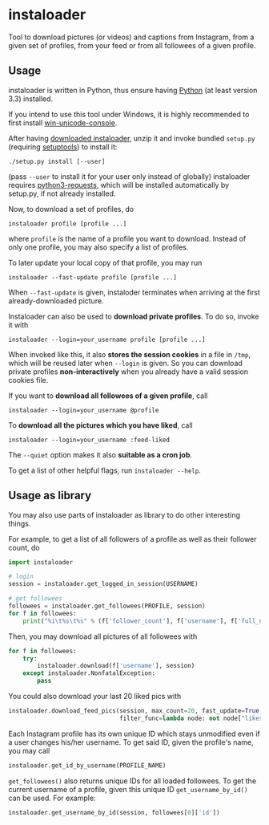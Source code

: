 # instaloader

Tool to download pictures (or videos) and captions from Instagram, from a given set
of profiles, from your feed or from all followees of a given profile.

## Usage

instaloader is written in Python, thus ensure having
[Python](https://www.python.org/) (at least version 3.3) installed.

If you intend to use this tool under Windows, it is highly recommended to first install
[win-unicode-console](https://pypi.python.org/pypi/win_unicode_console).

After having [downloaded instaloader](https://github.com/Thammus/instaloader/releases), unzip it and
invoke bundled `setup.py` (requiring [setuptools](https://pypi.python.org/pypi/setuptools)) to
install it:
```
./setup.py install [--user]
```
(pass `--user` to install it for your user only instead of globally)
instaloader requires [python3-requests](https://pypi.python.org/pypi/requests/), which will be
installed automatically by setup.py, if not already installed.

Now, to download a set of profiles, do
```
instaloader profile [profile ...]
```
where `profile` is the name of a profile you want to download. Instead of only one profile, you may
also specify a list of profiles.

To later update your local copy of that profile, you may run
```
instaloader --fast-update profile [profile ...]
```
When `--fast-update` is given, instaloder terminates when arriving at the first already-downloaded
picture.

Instaloader can also be used to **download private profiles**. To do so, invoke it with
```
instaloader --login=your_username profile [profile ...]
```
When invoked like this, it also **stores the session cookies** in a file in `/tmp`, which will be
reused later when `--login` is given. So you can download private profiles **non-interactively**
when you already have a valid session cookies file.

If you want to **download all followees of a given profile**, call
```
instaloader --login=your_username @profile
```

To **download all the pictures which you have liked**, call
```
instaloader --login=your_username :feed-liked
```

The `--quiet` option makes it also **suitable as a cron job**.

To get a list of other helpful flags, run `instaloader --help`.

## Usage as library

You may also use parts of instaloader as library to do other interesting things.

For example, to get a list of all followers of a profile as well as their follower count, do
```python
import instaloader

# login
session = instaloader.get_logged_in_session(USERNAME)

# get followees
followees = instaloader.get_followees(PROFILE, session)
for f in followees:
    print("%i\t%s\t%s" % (f['follower_count'], f['username'], f['full_name']))
```

Then, you may download all pictures of all followees with
```python
for f in followees:
    try:
        instaloader.download(f['username'], session)
    except instaloader.NonfatalException:
        pass
```

You could also download your last 20 liked pics with
```python
instaloader.download_feed_pics(session, max_count=20, fast_update=True,
                               filter_func=lambda node: not node["likes"]["viewer_has_liked"])
```

Each Instagram profile has its own unique ID which stays unmodified even if a user changes his/her
username. To get said ID, given the profile's name, you may call
```python
instaloader.get_id_by_username(PROFILE_NAME)
```

`get_followees()` also returns unique IDs for all loaded followees. To get the current username of a
profile, given this unique ID
`get_username_by_id()` can be used. For example:
```python
instaloader.get_username_by_id(session, followees[0]['id'])
```
